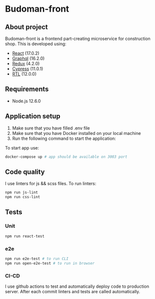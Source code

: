 # Budoman-front

## About project

Budoman-front is a frontend part-creating microservice for construction shop.
This is developed using:

- [React](https://reactjs.org/) (17.0.2)
- [Graphql](https://graphql.org/) (16.2.0)
- [Redux](https://redux.js.org/) (4.2.0)
- [Cypress](https://docs.cypress.io/guides/overview/why-cypress) (11.0.1)
- [RTL](https://testing-library.com/docs/react-testing-library/intro/) (12.0.0)

## Requirements

- Node.js 12.6.0

## Application setup
1. Make sure that you have filled .env file
2. Make sure that you have Docker installed on your local machine
3. Run the following command to start the application:

To start app use:
```bash
docker-compose up # app should be available on 3003 port
```

## Code quality

I use linters for js && scss files. To run linters:

```bash
npm run js-lint
npm run css-lint
```

## Tests

### Unit
```bash
npm run react-test
```

### e2e
```bash
npm run e2e-test # to run CLI
npm run open-e2e-test # to run in browser
```

### CI-CD

I use github actions to test and automatically deploy code to production server. After each commit linters and tests are called automatically.
